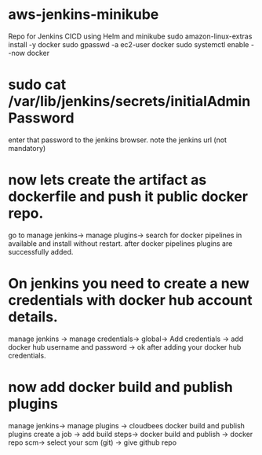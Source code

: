 # aws-jenkins-minikube
Repo for Jenkins CICD using Helm and minikube
sudo amazon-linux-extras install -y docker
sudo gpasswd -a ec2-user docker
sudo systemctl enable --now docker

# sudo cat /var/lib/jenkins/secrets/initialAdminPassword
enter that password to the jenkins browser.
note the jenkins url (not mandatory)

# now lets create the artifact as dockerfile and push it public docker repo.
go to manage jenkins-> manage plugins-> search for docker pipelines in available and install without restart.
after docker pipelines plugins are successfully added.

# On jenkins you need to create a new credentials with docker hub account details.
manage jenkins -> manage credentials-> global-> Add credentials -> add docker hub username and password -> ok
after adding your docker hub credentials.

# now add docker build and publish plugins
manage jenkins-> manage plugins -> cloudbees docker build and publish plugins
create a job -> add build steps-> docker build and publish -> docker repo 
scm-> select your scm (git) -> give github repo

